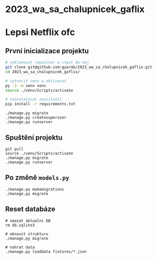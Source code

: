 # 2023_wa_sa_chalupnicek_gaflix
# Lepsi Netflix ofc

## První inicializace projektu

```bash
# vyklonovat repozitar a vlezt do nej
git clone git@github.com:gyarab/2023_wa_sa_chalupnicek_gaflix.git
cd 2023_wa_sa_chalupnicek_gaflix/

# vytvorit venv a aktivovat
py -3 -m venv venv
source ./venv/Scripts/activate

# nainstalovat zavislosti
pip install -r requirements.txt
```

```
./manage.py migrate
./manage.py createsuperuser
./manage.py runserver
```

## Spuštění projektu

```
git pull
source ./venv/Scripts/activate
./manage.py migrate
./manage.py runserver
```

## Po změně `models.py`

```
./manage.py makemigrations
./manage.py migrate
```

## Reset databáze

```
# smazat aktualni DB
rm db.sqlite3

# obnovit strukturu
./manage.py migrate

# nahrat data
./manage.py loaddata fixtures/*.json
```
